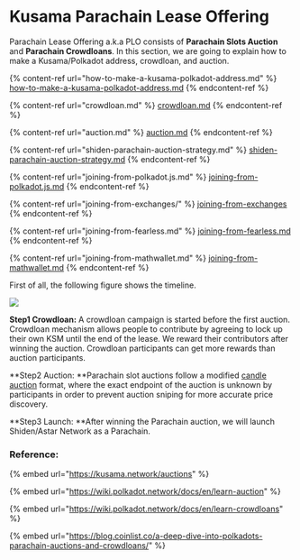 # Kusama Parachain Lease Offering

Parachain Lease Offering a.k.a PLO consists of **Parachain Slots Auction** and **Parachain Crowdloans**. In this section, we are going to explain how to make a Kusama/Polkadot address, crowdloan, and auction.

{% content-ref url="how-to-make-a-kusama-polkadot-address.md" %}
[how-to-make-a-kusama-polkadot-address.md](how-to-make-a-kusama-polkadot-address.md)
{% endcontent-ref %}

{% content-ref url="crowdloan.md" %}
[crowdloan.md](crowdloan.md)
{% endcontent-ref %}

{% content-ref url="auction.md" %}
[auction.md](auction.md)
{% endcontent-ref %}

{% content-ref url="shiden-parachain-auction-strategy.md" %}
[shiden-parachain-auction-strategy.md](shiden-parachain-auction-strategy.md)
{% endcontent-ref %}

{% content-ref url="joining-from-polkadot.js.md" %}
[joining-from-polkadot.js.md](joining-from-polkadot.js.md)
{% endcontent-ref %}

{% content-ref url="joining-from-exchanges/" %}
[joining-from-exchanges](joining-from-exchanges/)
{% endcontent-ref %}

{% content-ref url="joining-from-fearless.md" %}
[joining-from-fearless.md](joining-from-fearless.md)
{% endcontent-ref %}

{% content-ref url="joining-from-mathwallet.md" %}
[joining-from-mathwallet.md](joining-from-mathwallet.md)
{% endcontent-ref %}

First of all, the following figure shows the timeline.

![](../../.gitbook/assets/9f850028b62217a3d21d482ff3d65c94d0d036e9\_2\_1380x374.png)

**Step1 Crowdloan:** A crowdloan campaign is started before the first auction. Crowdloan mechanism allows people to contribute by agreeing to lock up their own KSM until the end of the lease. We reward their contributors after winning the auction. Crowdloan participants can get more rewards than auction participants.

**Step2 Auction: **Parachain slot auctions follow a modified [candle auction](https://wiki.polkadot.network/docs/en/learn-auction#mechanics-of-a-candle-auction) format, where the exact endpoint of the auction is unknown by participants in order to prevent auction sniping for more accurate price discovery.

**Step3 Launch: **After winning the Parachain auction, we will launch Shiden/Astar Network as a Parachain.

### **Reference**: 

{% embed url="https://kusama.network/auctions" %}

{% embed url="https://wiki.polkadot.network/docs/en/learn-auction" %}

{% embed url="https://wiki.polkadot.network/docs/en/learn-crowdloans" %}

{% embed url="https://blog.coinlist.co/a-deep-dive-into-polkadots-parachain-auctions-and-crowdloans/" %}

